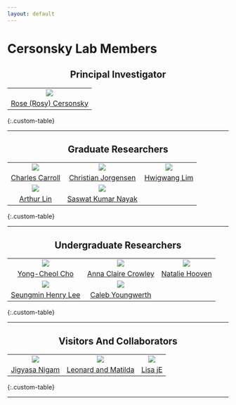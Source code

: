 ```yaml
---
layout: default
---
```

# Cersonsky Lab Members


<h2 style="text-align: center;"> Principal Investigator
</h2>

|      |
|:----:|
|<a href='/website/members/rose_(rosy)_cersonsky'><img src='/website/assets/img/rose_(rosy)_cersonsky.png' style='max-height:200px'></a>|
|<a href="/website/members/rose_(rosy)_cersonsky">Rose (Rosy) Cersonsky</a>|
{:.custom-table}

------


<h2 style="text-align: center;"> Graduate Researchers
</h2>

|      |      |      |
|:----:|:----:|:----:|
|<a href='/website/members/charles_carroll'><img src='/website/assets/img/charles_carroll.png' style='max-height:200px'></a>|<a href='/website/members/christian_jorgensen'><img src='/website/assets/img/christian_jorgensen.png' style='max-height:200px'></a>|<a href='/website/members/hwigwang_lim'><img src='/website/assets/img/hwigwang_lim.png' style='max-height:200px'></a>|
|<a href="/website/members/charles_carroll">Charles Carroll</a>|<a href="/website/members/christian_jorgensen">Christian Jorgensen</a>|<a href="/website/members/hwigwang_lim">Hwigwang Lim</a>|
|<a href='/website/members/arthur_lin'><img src='/website/assets/img/arthur_lin.png' style='max-height:200px'></a>|<a href='/website/members/saswat_kumar_nayak'><img src='/website/assets/img/saswat_kumar_nayak.png' style='max-height:200px'></a>| |
|<a href="/website/members/arthur_lin">Arthur Lin</a>|<a href="/website/members/saswat_kumar_nayak">Saswat Kumar Nayak</a>| |
{:.custom-table}

------


<h2 style="text-align: center;"> Undergraduate Researchers
</h2>

|      |      |      |
|:----:|:----:|:----:|
|<a href='/website/members/yong-cheol_cho'><img src='/website/assets/img/yong-cheol_cho.png' style='max-height:200px'></a>|<a href='/website/members/anna_claire_crowley'><img src='/website/assets/img/anna_claire_crowley.png' style='max-height:200px'></a>|<a href='/website/members/natalie_hooven'><img src='/website/assets/img/natalie_hooven.png' style='max-height:200px'></a>|
|<a href="/website/members/yong-cheol_cho">Yong-Cheol Cho</a>|<a href="/website/members/anna_claire_crowley">Anna Claire Crowley</a>|<a href="/website/members/natalie_hooven">Natalie Hooven</a>|
|<a href='/website/members/seungmin_henry_lee'><img src='/website/assets/img/seungmin_henry_lee.png' style='max-height:200px'></a>|<a href='/website/members/caleb_youngwerth'><img src='/website/assets/img/caleb_youngwerth.jpg' style='max-height:200px'></a>| |
|<a href="/website/members/seungmin_henry_lee">Seungmin Henry Lee</a>|<a href="/website/members/caleb_youngwerth">Caleb Youngwerth</a>| |
{:.custom-table}

------


<h2 style="text-align: center;"> Visitors And Collaborators
</h2>

|      |      |      |
|:----:|:----:|:----:|
|<a href='/website/members/jigyasa_nigam'><img src='/website/assets/img/jigyasa_nigam.png' style='max-height:200px'></a>|<a href='/website/members/leonard_and_matilda'><img src='/website/assets/img/leonard_and_matilda.jpg' style='max-height:200px'></a>|<a href='/website/members/lisa_je'><img src='/website/assets/img/lisa_je.jpg' style='max-height:200px'></a>|
|<a href="/website/members/jigyasa_nigam">Jigyasa Nigam</a>|<a href="/website/members/leonard_and_matilda">Leonard and Matilda</a>|<a href="/website/members/lisa_je">Lisa jE</a>|
{:.custom-table}

------
